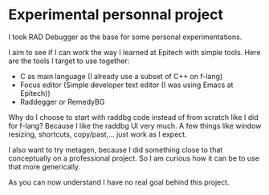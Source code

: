 # Experimental personnal project

I took RAD Debugger as the base for some personal experimentations.

I aim to see if I can work the way I learned at Epitech with simple tools.
Here are the tools I target to use together:
  * C as main language (I already use a subset of C++ on f-lang)
  * Focus editor (Simple developer text editor (I was using Emacs at Epitech))
  * Raddegger or RemedyBG

Why do I choose to start with raddbg code instead of from scratch like I did for f-lang? Because I like
the raddbg UI very much. A few things like window resizing, shortcuts, copy/past,... just work as I expect.

I also want to try metagen, because I did something close to that conceptually on a professional project.
So I am curious how it can be to use that more generically.

As you can now understand I have no real goal behind this project.
